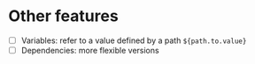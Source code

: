 # Other features

- [ ] Variables: refer to a value defined by a path ```${path.to.value}```
- [ ] Dependencies: more flexible versions
